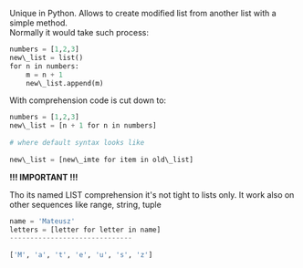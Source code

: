 


  
Unique in Python. Allows to create modified list from another list with a simple method.  
Normally it would take such process:  
  

```python
numbers = [1,2,3]  
new\_list = list()  
for n in numbers:  
	m = n + 1  
	new\_list.append(m)
```
  
  
With comprehension code is cut down to:  
  

```python
numbers = [1,2,3]  
new\_list = [n + 1 for n in numbers]  
  
# where default syntax looks like  
  
new\_list = [new\_imte for item in old\_list]
```
  
  
**!!! IMPORTANT !!!**  
  
Tho its named LIST comprehension it's not tight to lists only. It work also on other sequences like range, string, tuple  
  

```python
name = 'Mateusz'  
letters = [letter for letter in name]  
------------------------------  
  
['M', 'a', 't', 'e', 'u', 's', 'z']
```
  
